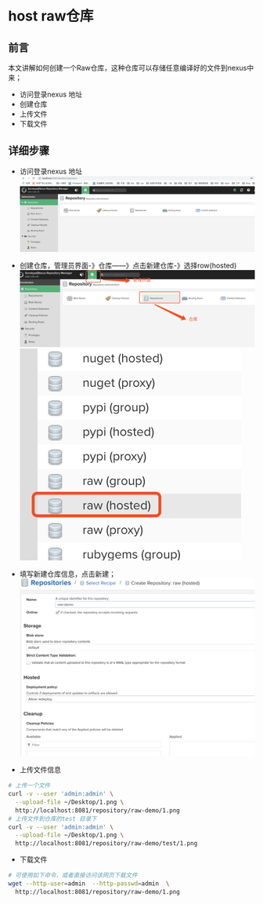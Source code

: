 # host raw仓库

## 前言

本文讲解如何创建一个Raw仓库，这种仓库可以存储任意编译好的文件到nexus中来；
  
* 访问登录nexus 地址 
* 创建仓库
* 上传文件
* 下载文件 

##  详细步骤


* 访问登录nexus 地址  
 ![](./assets/2019-10-20-22-44-43.png)

* 创建仓库，管理员界面-》仓库——》点击新建仓库-》选择row(hosted)   
![](./assets/2019-10-20-22-45-30.png)  
![](./assets/2019-10-20-23-08-39.png)  

* 填写新建仓库信息，点击新建；      
![](./assets/2019-10-20-23-18-40.png)


* 上传文件信息


```bash 
# 上传一个文件
curl -v --user 'admin:admin' \
  --upload-file ~/Desktop/1.png \
  http://localhost:8081/repository/raw-demo/1.png
# 上传文件到仓库的test 目录下
curl -v --user 'admin:admin' \
  --upload-file ~/Desktop/1.png \
  http://localhost:8081/repository/raw-demo/test/1.png

```

* 下载文件  

```bash
# 可使用如下命令，或者直接访问该网页下载文件
wget --http-user=admin  --http-passwd=admin  \
  http://localhost:8081/repository/raw-demo/1.png
```
